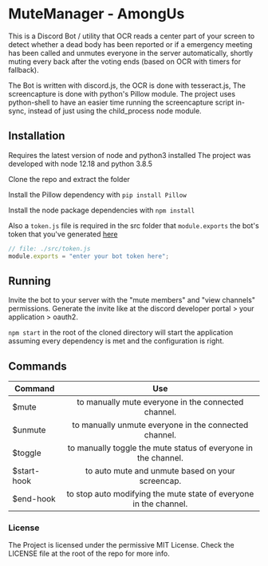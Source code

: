 # MuteManager - AmongUs
This is a Discord Bot / utility that OCR reads a center part of your screen to detect whether a dead body has been reported or if a emergency meeting has been called and unmutes everyone in the server automatically, shortly muting every back after the voting ends (based on OCR with timers for fallback).

The Bot is written with discord.js, the OCR is done with tesseract.js, The screencapture is done with python's Pillow module. The project uses python-shell to have an easier time running the screencapture script in-sync, instead of just using the child_process node module.

## Installation
Requires the latest version of node and python3 installed
The project was developed with node 12.18 and python 3.8.5

Clone the repo and extract the folder

Install the Pillow dependency with
```pip install Pillow```

Install the node package dependencies with
```npm install```

Also a `token.js` file is required in the src folder that `module.exports` the bot's token that you've generated [here](https://discord.com/developers/applications)
```javascript
// file: ./src/token.js
module.exports = "enter your bot token here";
```

## Running
Invite the bot to your server with the "mute members" and "view channels" permissions. 
Generate the invite like at the discord developer portal > your application > oauth2.

```npm start``` in the root of the cloned directory will start the application assuming every dependency is met and the configuration is right.

## Commands

| Command     |      Use      |
|-------------|:-------------:|
| $mute       | to manually mute everyone in the connected channel. |
| $unmute     | to manually unmute everyone in the connected channel. |
| $toggle     | to manually toggle the mute status of everyone in the channel. |
| $start-hook | to auto mute and unmute based on your screencap. |
| $end-hook   | to stop auto modifying the mute state of everyone in the channel. | 

### License
The Project is licensed under the permissive MIT License.
Check the LICENSE file at the root of the repo for more info.
